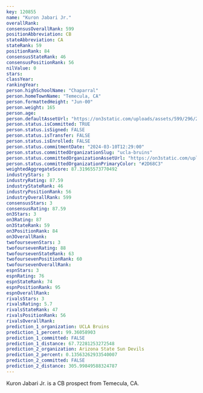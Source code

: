 ```yaml
---
key: 120855
name: "Kuron Jabari Jr."
overallRank: 
consensusOverallRank: 599
positionAbbreviation: CB
stateAbbreviation: CA
stateRank: 59
positionRank: 84
consensusStateRank: 46
consensusPositionRank: 56
nilValue: 0
stars: 
classYear: 
rankingYear: 
person.highSchoolName: "Chaparral"
person.homeTownName: "Temecula, CA"
person.formattedHeight: "Jun-00"
person.weight: 165
person.age: 
person.defaultAssetUrl: "https://on3static.com/uploads/assets/599/296/296599.png"
person.status.isCommitted: TRUE
person.status.isSigned: FALSE
person.status.isTransfer: FALSE
person.status.isEnrolled: FALSE
person.status.commitmentDate: "2024-03-10T12:29:00"
person.status.committedOrganizationSlug: "ucla-bruins"
person.status.committedOrganizationAssetUrl: "https://on3static.com/uploads/assets/777/214/214777.svg"
person.status.committedOrganizationPrimaryColor: "#2D68C3"
weightedAggregateScore: 87.31965573770492
industryStars: 3
industryRating: 87.59
industryStateRank: 46
industryPositionRank: 56
industryOverallRank: 599
consensusStars: 3
consensusRating: 87.59
on3Stars: 3
on3Rating: 87
on3StateRank: 59
on3PositionRank: 84
on3OverallRank: 
twofoursevenStars: 3
twofoursevenRating: 88
twofoursevenStateRank: 63
twofoursevenPositionRank: 60
twofoursevenOverallRank: 
espnStars: 3
espnRating: 76
espnStateRank: 74
espnPositionRank: 95
espnOverallRank: 
rivalsStars: 3
rivalsRating: 5.7
rivalsStateRank: 47
rivalsPositionRank: 56
rivalsOverallRank: 
prediction_1_organization: UCLA Bruins
prediction_1_percent: 99.36058903
prediction_1_committed: FALSE
prediction_1_distance: 67.72281253272548
prediction_2_organization: Arizona State Sun Devils
prediction_2_percent: 0.13563262933540007
prediction_2_committed: FALSE
prediction_2_distance: 305.99849588324787
---
```

Kuron Jabari Jr. is a CB prospect from Temecula, CA.